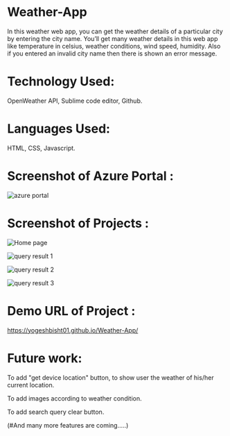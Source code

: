 # Weather-App
In this weather web app, you can get the weather details of a particular city by entering the city name. You’ll get many weather details in this web app like temperature in celsius, weather conditions, wind speed, humidity. Also if you entered an invalid city name then there is shown an error message.

# Technology Used: 
OpenWeather API, Sublime code editor, Github.

# Languages Used: 
HTML, CSS, Javascript.

# Screenshot of Azure Portal :

![azure portal]()

# Screenshot of Projects :

![Home page](https://github.com/AsmrProg-YT/100-days-of-javascript/assets/85386911/030b12d9-f890-43f0-874b-796ff7560d06)


![query result 1](https://github.com/AsmrProg-YT/100-days-of-javascript/assets/85386911/fa66608a-abb9-4d03-bc53-f1c187f618e3)


![query result 2](https://github.com/AsmrProg-YT/100-days-of-javascript/assets/85386911/58555d5c-da04-4995-a89f-298a5ce35691)


![query result 3](https://github.com/AsmrProg-YT/100-days-of-javascript/assets/85386911/a289e838-81b5-4cd8-bc3f-b40c84b67590)




# Demo URL of Project :

https://yogeshbisht01.github.io/Weather-App/

# Future work: 

To add "get device location" button, to show user the weather of his/her current location.

To add images according to weather condition.

To add search query clear button.

(#And many more features are coming.....)
